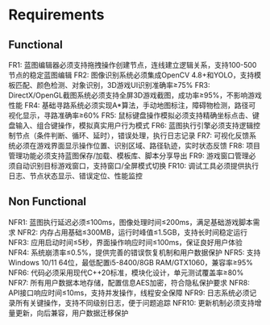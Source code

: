 # Requirements

## Functional

FR1: 蓝图编辑器必须支持拖拽操作创建节点，连线建立逻辑关系，支持100-500节点的稳定蓝图编辑
FR2: 图像识别系统必须集成OpenCV 4.8+和YOLO，支持模板匹配、颜色检测、对象识别，3D游戏UI识别准确率≥75%
FR3: DirectX/OpenGL截图系统必须支持全屏3D游戏截图，成功率≥95%，不影响游戏性能
FR4: 基础寻路系统必须实现A*算法，手动地图标注，障碍物检测，路径可视化显示，寻路准确率≥60%
FR5: 鼠标键盘操作模拟必须支持精确坐标点击、键盘输入、组合键操作，模拟真实用户行为模式
FR6: 蓝图执行引擎必须支持逻辑控制节点（条件判断、循环、延时），错误处理，执行日志记录
FR7: 可视化反馈系统必须在游戏界面显示操作位置、识别区域、路径轨迹，实时状态反馈
FR8: 项目管理功能必须支持蓝图保存/加载、模板库、脚本分享导出
FR9: 游戏窗口管理必须自动识别目标游戏窗口，支持窗口/全屏模式切换
FR10: 调试工具必须提供执行日志、节点状态显示、错误定位、性能监控

## Non Functional

NFR1: 蓝图执行延迟必须≤100ms，图像处理时间≤200ms，满足基础游戏脚本需求
NFR2: 内存占用基础≤300MB，运行时峰值≤1.5GB，支持长时间稳定运行
NFR3: 应用启动时间≤5秒，界面操作响应时间≤100ms，保证良好用户体验
NFR4: 系统崩溃率≤0.5%，提供完善的错误恢复机制和用户数据保护
NFR5: 支持Windows 10/11 64位，最低配置i5-8400/8GB RAM/GTX1060，兼容率≥95%
NFR6: 代码必须采用现代C++20标准，模块化设计，单元测试覆盖率≥80%
NFR7: 所有用户数据本地存储，配置信息AES加密，符合隐私保护要求
NFR8: API接口响应时间≤10ms，支持并发操作，线程安全保障
NFR9: 日志系统必须记录所有关键操作，支持不同级别日志，便于问题追踪
NFR10: 更新机制必须支持增量更新，向后兼容，用户数据迁移保护
